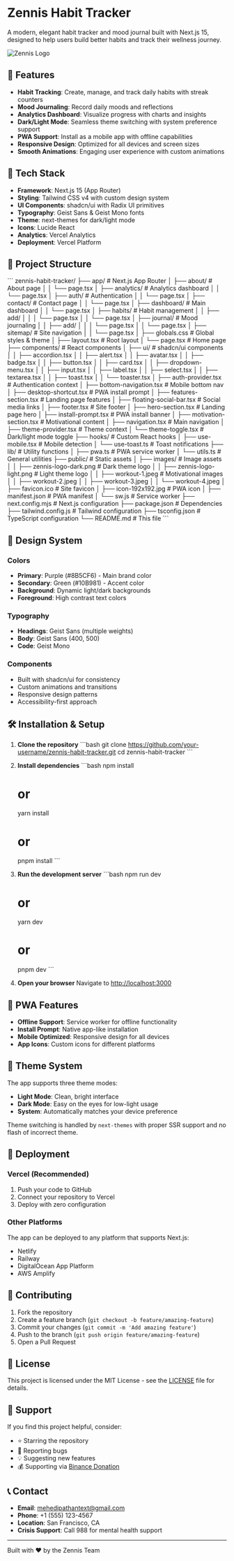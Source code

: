 # Zennis Habit Tracker

A modern, elegant habit tracker and mood journal built with Next.js 15, designed to help users build better habits and track their wellness journey.

![Zennis Logo](public/images/zennis-logo-lights(notUsing).png)

## 🌟 Features

- **Habit Tracking**: Create, manage, and track daily habits with streak counters
- **Mood Journaling**: Record daily moods and reflections
- **Analytics Dashboard**: Visualize progress with charts and insights
- **Dark/Light Mode**: Seamless theme switching with system preference support
- **PWA Support**: Install as a mobile app with offline capabilities
- **Responsive Design**: Optimized for all devices and screen sizes
- **Smooth Animations**: Engaging user experience with custom animations

## 🚀 Tech Stack

- **Framework**: Next.js 15 (App Router)
- **Styling**: Tailwind CSS v4 with custom design system
- **UI Components**: shadcn/ui with Radix UI primitives
- **Typography**: Geist Sans & Geist Mono fonts
- **Theme**: next-themes for dark/light mode
- **Icons**: Lucide React
- **Analytics**: Vercel Analytics
- **Deployment**: Vercel Platform

## 📁 Project Structure

\`\`\`
zennis-habit-tracker/
├── app/                          # Next.js App Router
│   ├── about/                    # About page
│   │   └── page.tsx
│   ├── analytics/                # Analytics dashboard
│   │   └── page.tsx
│   ├── auth/                     # Authentication
│   │   └── page.tsx
│   ├── contact/                  # Contact page
│   │   └── page.tsx
│   ├── dashboard/                # Main dashboard
│   │   └── page.tsx
│   ├── habits/                   # Habit management
│   │   ├── add/
│   │   │   └── page.tsx
│   │   └── page.tsx
│   ├── journal/                  # Mood journaling
│   │   ├── add/
│   │   │   └── page.tsx
│   │   └── page.tsx
│   ├── sitemap/                  # Site navigation
│   │   └── page.tsx
│   ├── globals.css               # Global styles & theme
│   ├── layout.tsx                # Root layout
│   └── page.tsx                  # Home page
├── components/                   # React components
│   ├── ui/                       # shadcn/ui components
│   │   ├── accordion.tsx
│   │   ├── alert.tsx
│   │   ├── avatar.tsx
│   │   ├── badge.tsx
│   │   ├── button.tsx
│   │   ├── card.tsx
│   │   ├── dropdown-menu.tsx
│   │   ├── input.tsx
│   │   ├── label.tsx
│   │   ├── select.tsx
│   │   ├── textarea.tsx
│   │   ├── toast.tsx
│   │   └── toaster.tsx
│   ├── auth-provider.tsx         # Authentication context
│   ├── bottom-navigation.tsx     # Mobile bottom nav
│   ├── desktop-shortcut.tsx      # PWA install prompt
│   ├── features-section.tsx      # Landing page features
│   ├── floating-social-bar.tsx   # Social media links
│   ├── footer.tsx                # Site footer
│   ├── hero-section.tsx          # Landing page hero
│   ├── install-prompt.tsx        # PWA install banner
│   ├── motivation-section.tsx    # Motivational content
│   ├── navigation.tsx            # Main navigation
│   ├── theme-provider.tsx        # Theme context
│   └── theme-toggle.tsx          # Dark/light mode toggle
├── hooks/                        # Custom React hooks
│   ├── use-mobile.tsx            # Mobile detection
│   └── use-toast.ts              # Toast notifications
├── lib/                          # Utility functions
│   ├── pwa.ts                    # PWA service worker
│   └── utils.ts                  # General utilities
├── public/                       # Static assets
│   ├── images/                   # Image assets
│   │   ├── zennis-logo-dark.png  # Dark theme logo
│   │   ├── zennis-logo-light.png # Light theme logo
│   │   ├── workout-1.jpeg        # Motivational images
│   │   ├── workout-2.jpeg
│   │   ├── workout-3.jpeg
│   │   └── workout-4.jpeg
│   ├── favicon.ico               # Site favicon
│   ├── icon-192x192.jpg          # PWA icon
│   ├── manifest.json             # PWA manifest
│   └── sw.js                     # Service worker
├── next.config.mjs               # Next.js configuration
├── package.json                  # Dependencies
├── tailwind.config.js            # Tailwind configuration
├── tsconfig.json                 # TypeScript configuration
└── README.md                     # This file
\`\`\`

## 🎨 Design System

### Colors
- **Primary**: Purple (#8B5CF6) - Main brand color
- **Secondary**: Green (#10B981) - Accent color
- **Background**: Dynamic light/dark backgrounds
- **Foreground**: High contrast text colors

### Typography
- **Headings**: Geist Sans (multiple weights)
- **Body**: Geist Sans (400, 500)
- **Code**: Geist Mono

### Components
- Built with shadcn/ui for consistency
- Custom animations and transitions
- Responsive design patterns
- Accessibility-first approach

## 🛠️ Installation & Setup

1. **Clone the repository**
   \`\`\`bash
   git clone https://github.com/your-username/zennis-habit-tracker.git
   cd zennis-habit-tracker
   \`\`\`

2. **Install dependencies**
   \`\`\`bash
   npm install
   # or
   yarn install
   # or
   pnpm install
   \`\`\`

3. **Run the development server**
   \`\`\`bash
   npm run dev
   # or
   yarn dev
   # or
   pnpm dev
   \`\`\`

4. **Open your browser**
   Navigate to [http://localhost:3000](http://localhost:3000)

## 📱 PWA Features

- **Offline Support**: Service worker for offline functionality
- **Install Prompt**: Native app-like installation
- **Mobile Optimized**: Responsive design for all devices
- **App Icons**: Custom icons for different platforms

## 🌙 Theme System

The app supports three theme modes:
- **Light Mode**: Clean, bright interface
- **Dark Mode**: Easy on the eyes for low-light usage
- **System**: Automatically matches your device preference

Theme switching is handled by `next-themes` with proper SSR support and no flash of incorrect theme.

## 🚀 Deployment

### Vercel (Recommended)
1. Push your code to GitHub
2. Connect your repository to Vercel
3. Deploy with zero configuration

### Other Platforms
The app can be deployed to any platform that supports Next.js:
- Netlify
- Railway
- DigitalOcean App Platform
- AWS Amplify

## 🤝 Contributing

1. Fork the repository
2. Create a feature branch (`git checkout -b feature/amazing-feature`)
3. Commit your changes (`git commit -m 'Add amazing feature'`)
4. Push to the branch (`git push origin feature/amazing-feature`)
5. Open a Pull Request

## 📄 License

This project is licensed under the MIT License - see the [LICENSE](LICENSE) file for details.

## 💖 Support

If you find this project helpful, consider:
- ⭐ Starring the repository
- 🐛 Reporting bugs
- 💡 Suggesting new features
- 💰 Supporting via [Binance Donation](https://your-binance-link)

## 📞 Contact

- **Email**: mehedipathantext@gmail.com
- **Phone**: +1 (555) 123-4567
- **Location**: San Francisco, CA
- **Crisis Support**: Call 988 for mental health support

---

Built with ❤️ by the Zennis Team
